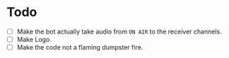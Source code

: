 # Todo

- [ ] Make the bot actually take audio from `ON AIR` to the receiver channels.
- [ ] Make Logo.
- [ ] Make the code not a flaming dumpster fire.
